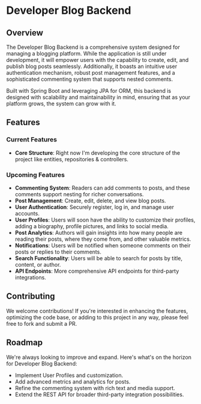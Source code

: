 # Developer Blog Backend

## Overview
The Developer Blog Backend is a comprehensive system designed for managing a blogging platform. While the application is still under development, it will empower users with the capability to create, edit, and publish blog posts seamlessly. Additionally, it boasts an intuitive user authentication mechanism, robust post management features, and a sophisticated commenting system that supports nested comments.

Built with Spring Boot and leveraging JPA for ORM, this backend is designed with scalability and maintainability in mind, ensuring that as your platform grows, the system can grow with it.

## Features

### Current Features
- **Core Structure**: Right now I'm developing the core structure of the project like entities, repositories & controllers.

### Upcoming Features
- **Commenting System**: Readers can add comments to posts, and these comments support nesting for richer conversations.
- **Post Management**: Create, edit, delete, and view blog posts.
- **User Authentication**: Securely register, log in, and manage user accounts.
- **User Profiles**: Users will soon have the ability to customize their profiles, adding a biography, profile pictures, and links to social media.
- **Post Analytics**: Authors will gain insights into how many people are reading their posts, where they come from, and other valuable metrics.
- **Notifications**: Users will be notified when someone comments on their posts or replies to their comments.
- **Search Functionality**: Users will be able to search for posts by title, content, or author.
- **API Endpoints**: More comprehensive API endpoints for third-party integrations.

## Contributing
We welcome contributions! If you're interested in enhancing the features, optimizing the code base, or adding to this project in any way, please feel free to fork and submit a PR.

## Roadmap
We're always looking to improve and expand. Here's what's on the horizon for Developer Blog Backend:

- Implement User Profiles and customization.
- Add advanced metrics and analytics for posts.
- Refine the commenting system with rich text and media support.
- Extend the REST API for broader third-party integration possibilities.
